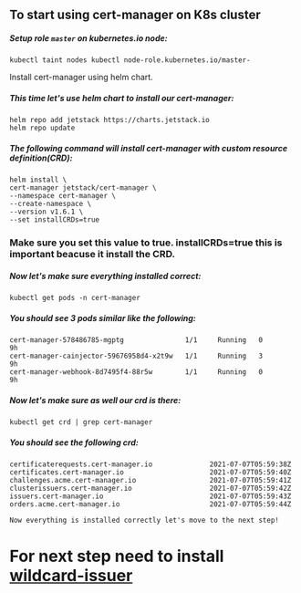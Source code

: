## To start using cert-manager on K8s cluster

##### Setup role `master` on kubernetes.io node:
```
kubectl taint nodes kubectl node-role.kubernetes.io/master-
```
Install cert-manager using helm chart.

##### This time let's use helm chart to install our cert-manager:

```
helm repo add jetstack https://charts.jetstack.io
helm repo update
```
##### The following command will install cert-manager with custom resource definition(CRD):
```
helm install \
cert-manager jetstack/cert-manager \
--namespace cert-manager \
--create-namespace \
--version v1.6.1 \
--set installCRDs=true
```
### Make sure you set this value to true. installCRDs=true this is important beacuse it install the CRD.

##### Now let's make sure everything installed correct:
```
kubectl get pods -n cert-manager
```


##### You should see 3 pods similar like the following:
```
cert-manager-578486785-mgptg               1/1     Running   0          9h
cert-manager-cainjector-59676958d4-x2t9w   1/1     Running   3          9h
cert-manager-webhook-8d7495f4-88r5w        1/1     Running   0          9h
```


##### Now let's make sure as well our crd is there:
```
kubectl get crd | grep cert-manager
```


##### You should see the following crd:
```
certificaterequests.cert-manager.io              2021-07-07T05:59:38Z
certificates.cert-manager.io                     2021-07-07T05:59:40Z
challenges.acme.cert-manager.io                  2021-07-07T05:59:41Z
clusterissuers.cert-manager.io                   2021-07-07T05:59:42Z
issuers.cert-manager.io                          2021-07-07T05:59:43Z
orders.acme.cert-manager.io                      2021-07-07T05:59:44Z
```



`Now everything is installed correctly let's move to the next step!`

# For next step need to install [wildcard-issuer] 

[wildcard-issuer]: https://github.com/greatspoke/kubernetes/blob/master/docs/Install-cloudflare-wildcard-issuer.md
